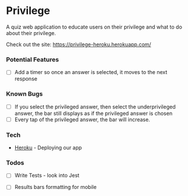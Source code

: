 # Privilege

A quiz web application to educate users on their privilege and what to do about their privilege.

Check out the site:
https://privilege-heroku.herokuapp.com/

### Potential Features

- [ ] Add a timer so once an answer is selected, it moves to the next response

### Known Bugs

- [ ] If you select the privileged answer, then select the underprivileged answer, the bar still displays as if the privileged answer is chosen
- [ ] Every tap of the privileged answer, the bar will increase.

### Tech

* [Heroku] - Deploying our app

### Todos

- [ ] Write Tests - look into Jest
- [ ] Results bars formatting for mobile


[//]: # (These are reference links used in the body of this note and get stripped out when the markdown processor does its job. There is no need to format nicely because it shouldn't be seen. Thanks SO - http://stackoverflow.com/questions/4823468/store-comments-in-markdown-syntax)

   [Heroku]: <https://www.heroku.com/>
  

